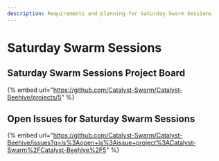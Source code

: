 ```yaml
---
description: Requirements and planning for Saturday Swarm Sessions
---
```


# Saturday Swarm Sessions

## Saturday Swarm Sessions Project Board

{% embed url="https://github.com/Catalyst-Swarm/Catalyst-Beehive/projects/5" %}

## Open Issues for Saturday Swarm Sessions

{% embed url="https://github.com/Catalyst-Swarm/Catalyst-Beehive/issues?q=is%3Aopen+is%3Aissue+project%3ACatalyst-Swarm%2FCatalyst-Beehive%2F5" %}



